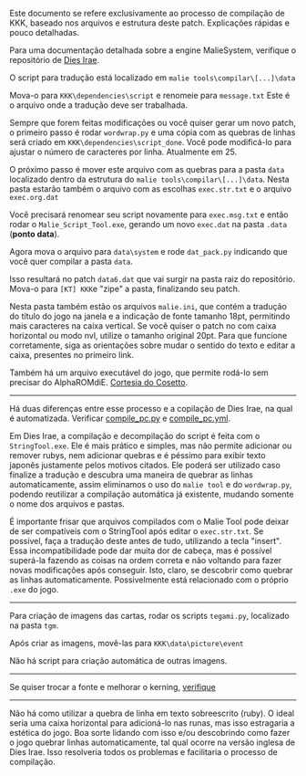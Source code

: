 Este documento se refere exclusivamente ao processo de compilação de KKK, baseado nos arquivos e estrutura deste patch.
Explicações rápidas e pouco detalhadas.

Para uma documentação detalhada sobre a engine MalieSystem, verifique o repositório de [Dies Irae](https://github.com/Monaco-a-Knox/Dia-da-Ira/tree/main/outros).

O script para tradução está localizado em ```malie tools\compilar\[...]\data```

Mova-o para ```KKK\dependencies\script``` e renomeie para ```message.txt```
Este é o arquivo onde a tradução deve ser trabalhada.

Sempre que forem feitas modificações ou você quiser gerar um novo patch, o primeiro passo é rodar ```wordwrap.py``` e uma cópia com as quebras de linhas será criado em ```KKK\dependencies\script_done```.
Você pode modificá-lo para ajustar o número de caracteres por linha. Atualmente em 25.

O próximo passo é mover este arquivo com as quebras para a pasta ```data``` localizado dentro da estrutura do ```malie tools\compilar\[...]\data```.
Nesta pasta estarão também o arquivo com as escolhas ```exec.str.txt``` e o arquivo ```exec.org.dat```

Você precisará renomear seu script novamente para ```exec.msg.txt``` e então rodar o ```Malie_Script_Tool.exe```, gerando um novo ```exec.dat``` na pasta ```.data``` (**ponto data**).

Agora mova o arquivo para ```data\system``` e rode ```dat_pack.py``` indicando que você quer compilar a pasta ```data```.

Isso resultará no patch ```data6.dat``` que vai surgir na pasta raiz do repositório. Mova-o para ```[KT] KKK```e "zipe" a pasta, finalizando seu patch.

Nesta pasta também estão os arquivos ```malie.ini```, que contém a tradução do título do jogo na janela e a indicação de fonte tamanho 18pt, permitindo mais caracteres na caixa vertical.
Se você quiser o patch no com caixa horizontal ou modo nvl, utilize o tamanho original 20pt. Para que funcione corretamente, siga as orientações sobre mudar o sentido do texto e editar a caixa, presentes no primeiro link.

Também há um arquivo executável do jogo, que permite rodá-lo sem precisar do AlphaROMdiE. [Cortesia do Cosetto](https://github.com/Monaco-a-Knox/KKK/tree/main/%5BKT%5D%20KKK).

----

Há duas diferenças entre esse processo e a copilação de Dies Irae, na qual é automatizada. Verificar [compile_pc.py](https://github.com/Monaco-a-Knox/amantesamentes/blob/main/dependencies/compile_pc.py) e [compile_pc.yml](https://github.com/Monaco-a-Knox/amantesamentes/blob/main/.github/workflows/compile_pc.yml).

Em Dies Irae, a compilação e decompilação do script é feita com o ```StringTool.exe```. Ele é mais prático e simples, mas não permite adicionar ou remover rubys, nem adicionar quebras e é péssimo para exibir texto japonês justamente pelos motivos citados.
Ele poderá ser utilizado caso finalize a tradução e descubra uma maneira de quebrar as linhas automaticamente, assim eliminamos o uso do ```malie tool``` e do ```wordwrap.py```, podendo reutilizar a compilação automática já existente, mudando somente o nome dos arquivos e pastas.

É importante frisar que arquivos compilados com o Malie Tool pode deixar de ser compatíveis com o StringTool após editar o ```exec.str.txt```. Se possível, faça a tradução deste antes de tudo, utilizando a tecla "insert".
Essa incompatibilidade pode dar muita dor de cabeça, mas é possível superá-la fazendo as coisas na ordem correta e não voltando para fazer novas modificações após conseguir. Isto, claro, se descobrir como quebrar as linhas automaticamente. Possivelmente está relacionado com o próprio ```.exe``` do jogo.

----

Para criação de imagens das cartas, rodar os scripts ```tegami.py```, localizado na pasta ```tgm```.

Após criar as imagens, movê-las para ```KKK\data\picture\event```

Não há script para criação automática de outras imagens.

----

Se quiser trocar a fonte e melhorar o kerning, [verifique](https://github.com/Akaruzi/kkk_r18_patch/tree/master/entrans/wordwrap)

----

Não há como utilizar a quebra de linha em texto sobreescrito (ruby). O ideal seria uma caixa horizontal para adicioná-lo nas runas, mas isso estragaria a estética do jogo.
Boa sorte lidando com isso e/ou descobrindo como fazer o jogo quebrar linhas automaticamente, tal qual ocorre na versão inglesa de Dies Irae. Isso resolveria todos os problemas e facilitaria o processo de compilação.